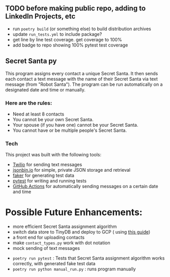 ## TODO before making public repo, adding to LinkedIn Projects, etc

* run `poetry build` (or something else) to build distribution archives
* update `run_tests.yml` to include package?
* get line by line test coverage. get coverage to 100%
* add badge to repo showing 100% pytest test coverage

## Secret Santa py

This program assigns every contact a unique Secret Santa.
It then sends each contact a text message with the name of 
their Secret Santa via text message (from "Robot Santa"). The program can be 
run automatically on a designated date and time or manually.

### Here are the rules:

* Need at least 8 contacts
* You cannot be your own Secret Santa.
* Your spouse (if you have one) cannot be your Secret Santa.
* You cannot have or be multiple people's Secret Santa.

### Tech

This project was built with the following tools:

* [Twilio](https://www.twilio.com/) for sending text messages
* [jsonbin.io](https://jsonbin.io) for simple, private JSON storage and
  retrieval
* [faker](https://faker.readthedocs.io/en/master/) for generating test data
* [pytest](https://docs.pytest.org/) for writing and running tests
* [GitHub Actions](https://docs.github.com/en/actions) for automatically sending
  messages on a certain date and time

# Possible Future Enhancements:

* more efficient Secret Santa assignment algorithm
* switch data store to TinyDB and deploy to GCP (
  using [this guide](https://www.pingcap.com/blog/how-to-deploy-tidb-on-google-cloud-platform-part-1/))
* a front end for uploading contacts
* make `contact_types.py` work with dot notation
* mock sending of text messages


- `poetry run pytest` : Tests that Secret Santa assignment algorithm works 
  correctly, with generated fake test data
- `poetry run python manual_run.py` : runs program manually

